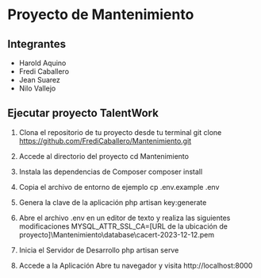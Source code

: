 # Proyecto de Mantenimiento
## Integrantes
- Harold Aquino
- Fredi Caballero
- Jean Suarez
- Nilo Vallejo

## Ejecutar proyecto TalentWork

1. Clona el repositorio de tu proyecto desde tu terminal
git clone https://github.com/FrediCaballero/Mantenimiento.git

2. Accede al directorio del proyecto
cd Mantenimiento

3. Instala las dependencias de Composer
composer install

4. Copia el archivo de entorno de ejemplo
cp .env.example .env

5. Genera la clave de la aplicación
php artisan key:generate

6. Abre el archivo .env en un editor de texto y realiza las siguientes modificaciones
MYSQL_ATTR_SSL_CA=[URL de la ubicación de proyecto]\Mantenimiento\database\cacert-2023-12-12.pem

7. Inicia el Servidor de Desarrollo
php artisan serve

8. Accede a la Aplicación
Abre tu navegador y visita http://localhost:8000
